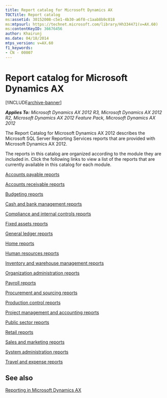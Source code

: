 ```yaml
---
title: Report catalog for Microsoft Dynamics AX
TOCTitle: Report catalog
ms:assetid: 30152008-c5e1-4b30-a6f8-c1aab8b9c018
ms:mtpsurl: https://technet.microsoft.com/library/Hh334471(v=AX.60)
ms:contentKeyID: 36676456
author: Khairunj
ms.date: 04/18/2014
mtps_version: v=AX.60
f1_keywords:
- CN - 00007
---
```


# Report catalog for Microsoft Dynamics AX 


[!INCLUDE[archive-banner](includes/archive-banner.md)]


_**Applies To:** Microsoft Dynamics AX 2012 R3, Microsoft Dynamics AX 2012 R2, Microsoft Dynamics AX 2012 Feature Pack, Microsoft Dynamics AX 2012_

The Report Catalog for Microsoft Dynamics AX 2012 describes the Microsoft SQL Server Reporting Services reports that are provided with Microsoft Dynamics AX 2012.

The reports in this catalog are organized according to the module they are included in. Click the following links to view a list of the reports that are currently available in this catalog for each module.

[Accounts payable reports](accounts-payable-reports.md)

[Accounts receivable reports](accounts-receivable-reports.md)

[Budgeting reports](budgeting-reports.md)

[Cash and bank management reports](cash-and-bank-management-reports.md)

[Compliance and internal controls reports](compliance-and-internal-controls-reports.md)

[Fixed assets reports](fixed-assets-reports.md)

[General ledger reports](general-ledger-reports.md)

[Home reports](home-reports.md)

[Human resources reports](human-resources-reports.md)

[Inventory and warehouse management reports](inventory-and-warehouse-management-reports.md)

[Organization administration reports](organization-administration-reports.md)

[Payroll reports](payroll-reports.md)

[Procurement and sourcing reports](procurement-and-sourcing-reports.md)

[Production control reports](production-control-reports.md)

[Project management and accounting reports](project-management-and-accounting-reports.md)

[Public sector reports](public-sector-reports.md)

[Retail reports](retail-reports.md)

[Sales and marketing reports](sales-and-marketing-reports.md)

[System administration reports](system-administration-reports.md)

[Travel and expense reports](travel-and-expense-reports.md)

## See also

[Reporting in Microsoft Dynamics AX](reporting-in-microsoft-dynamics-ax.md)

  


